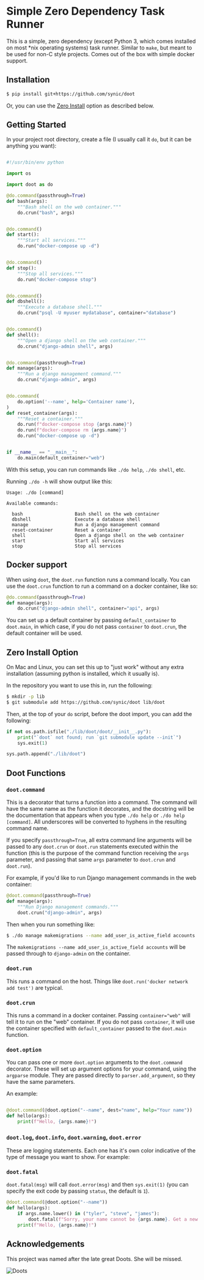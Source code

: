 # Simple Zero Dependency Task Runner

This is a simple, zero dependency (except Python 3, which comes installed on
most *nix operating systems) task runner. Similar to `make`, but meant to be
used for non-C style projects. Comes out of the box with simple docker support.

## Installation

```bash
$ pip install git+https://github.com/synic/doot
```

Or, you can use the [Zero Install](#zero-install) option as described below.

## Getting Started

In your project root directory, create a file (I usually call it `do`, but it
can be anything you want):

```python

#!/usr/bin/env python

import os

import doot as do

@do.command(passthrough=True)
def bash(args):
    """Bash shell on the web container."""
    do.crun("bash", args)


@do.command()
def start():
    """Start all services."""
    do.run("docker-compose up -d")


@do.command()
def stop():
    """Stop all services."""
    do.run("docker-compose stop")


@do.command()
def dbshell():
    """Execute a database shell."""
    do.crun("psql -U myuser mydatabase", container="database")


@do.command()
def shell():
    """Open a django shell on the web container."""
    do.crun("django-admin shell", args)


@do.command(passthrough=True)
def manage(args):
    """Run a django management command."""
    do.crun("django-admin", args)


@do.command(
    do.option('--name', help='Container name'),
)
def reset_container(args):
    """Reset a container."""
    do.run(f"docker-compose stop {args.name}")
    do.run(f"docker-compose rm {args.name}")
    do.run("docker-compose up -d")


if __name__ == "__main__":
    do.main(default_container="web")
```

With this setup, you can run commands like `./do help`, `./do shell`, etc.

Running `./do -h` will show output like this:

```
Usage: ./do [command]

Available commands:

  bash                   Bash shell on the web container
  dbshell                Execute a database shell
  manage                 Run a django management command
  reset-container        Reset a container
  shell                  Open a django shell on the web container
  start                  Start all services
  stop                   Stop all services
```

## Docker support

When using `doot`, the `doot.run` function runs a command locally. You can use
the `doot.crun` function to run a command on a docker container, like so:

```python
@do.command(passthrough=True)
def manage(args):
    do.crun("django-admin shell", container="api", args)
```

You can set up a default container by passing `default_container` to `doot.main`,
in which case, if you do not pass `container` to `doot.crun`, the default
container will be used.

## Zero Install Option

On Mac and Linux, you can set this up to "just work" without any extra
installation (assuming python is installed, which it usually is).

In the repository you want to use this in, run the following:

```bash
$ mkdir -p lib
$ git submodule add https://github.com/synic/doot lib/doot
```

Then, at the top of your `do` script, before the doot import, you can add
the following:

```python
if not os.path.isfile("./lib/doot/doot/__init__.py"):
    print("`doot` not found; run `git submodule update --init`")
    sys.exit(1)

sys.path.append("./lib/doot")
```

## Doot Functions

### `doot.command`

This is a decorator that turns a function into a command. The command will have
the same name as the function it decorates, and the docstring will be the
documentation that appears when you type `./do help` or `./do help [command]`.
All underscores will be converted to hyphens in the resulting command name.

If you specify `passthrough=True`, all extra command line arguments will be
passed to any `doot.crun` or `doot.run` statements executed within the function
(this is the purpose of the command function receiving the `args` parameter,
and passing that same `args` parameter to `doot.crun` and `doot.run`).

For example, if you'd like to run Django management commands in the web
container:

```python
@doot.command(passthrough=True)
def manage(args):
    """Run Django management commands."""
    doot.crun("django-admin", args)
```

Then when you run something like:

```bash
$ ./do manage makemigrations --name add_user_is_active_field accounts
```

The `makemigrations --name add_user_is_active_field accounts` will be passed
through to `django-admin` on the container.

### `doot.run`

This runs a command on the host. Things like
`doot.run('docker network add test')` are typical.

### `doot.crun`

This runs a command in a docker container. Passing `container="web"` will tell
it to run on the "web" container. If you do not pass `container`, it will use
the container specified with `default_container` passed to the `doot.main`
function.

### `doot.option`

You can pass one or more `doot.option` arguments to the `doot.command` decorator.
These will set up argument options for your command, using the `argparse`
module. They are passed directly to `parser.add_argument`, so they have the
same parameters.

An example:

```python

@doot.command(@doot.option("--name", dest="name", help="Your name"))
def hello(args):
    print(f"Hello, {args.name}!")
```

### `doot.log`, `doot.info`, `doot.warning`, `doot.error`

These are logging statements. Each one has it's own color indicative of the
type of message you want to show. For example:

### `doot.fatal`

`doot.fatal(msg)` will call `doot.error(msg)` and then `sys.exit(1)` (you can
specify the exit code by passing `status`, the default is `1`).

```python
@doot.command(@doot.option("--name"))
def hello(args):
    if args.name.lower() in ("tyler", "steve", "james"):
        doot.fatal(f"Sorry, your name cannot be {args.name}. Get a new one.")
    print(f"Hello, {args.name}!")
```

## Acknowledgements

This project was named after the late great Doots. She will be missed.

![Doots](docs/images/thebestdoots.jpg)
